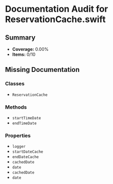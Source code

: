 # Documentation Audit for ReservationCache.swift

## Summary

- **Coverage:** 0.00%
- **Items:** 0/10

## Missing Documentation

### Classes
- `ReservationCache`

### Methods
- `startTimeDate`
- `endTimeDate`

### Properties
- `logger`
- `startDateCache`
- `endDateCache`
- `cachedDate`
- `date`
- `cachedDate`
- `date`

